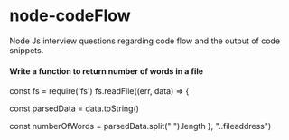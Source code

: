 # node-codeFlow
Node Js interview questions regarding code flow and the output of code snippets.

#### Write a function to return number of words in a file
const fs = require('fs')
fs.readFile((err, data) => {

 const parsedData = data.toString()
 
 const numberOfWords = parsedData.split(" ").length
}, "..fileaddress")
